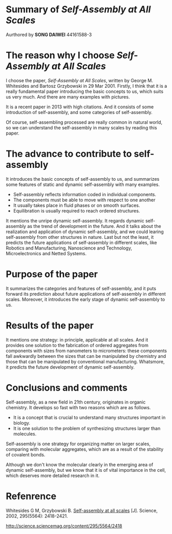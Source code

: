 # Summary of *Self-Assembly at All Scales*
Aurthored by **SONG DAIWEI** 44161588-3

# The reason why I choose *Self-Assembly at All Scales*
I choose the paper, *Self-Assembly at All Scales*, written by George M. Whitesides and Bartosz Grzybowski in 29 Mar 2001.
Firstly, I think that it is a really fundamental paper introducing the basic concepts to us, which suits us very much. And there are many examples with pictures.

It is a recent paper in 2013 with high citations. And it consists of some introduction of self-assembly, and some categories of self-assembly.

Of course, self-assembling processed are really common in natural world, so we can understand the self-assembly in many scales by reading this paper.



# The advance to contribute to self-assembly
It introduces the basic concepts of self-assembly to us, and summarizes some features of static and dynamic self-assembly with many examples.
- Self-assembly reflects information coded in individual components.
- The components must be able to move with respect to one another
- It usually takes place in fluid phases or on smooth surfaces.
- Equilibration is usually required to reach ordered structures. 

It mentions the unripe dynamic self-assembly. It regards dynamic self-assembly as the trend of development in the future. And it talks about the realization and application of dynamic self-assembly, and we could learing self-assembly from other structures in nature. 
Last but not the least, it predicts the future applications of self-assembly in different scales, like Robotics and Manufacturing, Nanoscience and Technology, Microelectronics and Netted Systems.

# Purpose of the paper
It summarizes the categories and features of self-assembly, and it puts forward its prediction about future applications of self-assembly in different scales. Moreover, it introduces the early stage of dynamic self-assembly to us.


# Results of the paper  
It mentions one strategy: in principle, applicable at all scales. And it provides one solution to the fabrication of ordered aggregates from components with sizes from nanometers to micrometers: these components fall awkwardly between the sizes that can be manipulated by chemistry and those that can be manipulated by conventional manufacturing.
Whatsmore, it predicts the future development of dynamic self-assembly.

# Conclusions and comments

Self-assembly, as a new field in 21th century, originates in organic chemistry. It develops so fast with two reasons which are as follows. 
- It is a concept that is crucial to understand many structures important in biology. 
- It is one solution to the problem of synthesizing structures larger than molecules. 

Self-assembly is one strategy for organizing matter on larger scales, comparing with molecular aggregates, which are as a result of the stability of covalent bonds.

Although  we don't know the molecular clearly in the emerging area of dynamic self-assembly, but we know that it is of vital importance in the cell, which deserves more detailed research in it.


# Refenrence
Whitesides G M, Grzybowski B. [Self-assembly at all scales](http://science.sciencemag.org/content/295/5564/2418) [J]. Science, 2002, 295(5564): 2418-2421.

http://science.sciencemag.org/content/295/5564/2418

